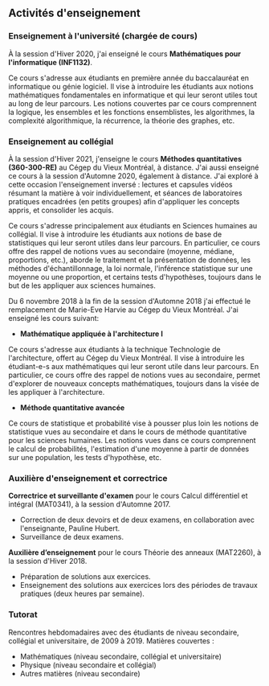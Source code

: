 ## Activités d'enseignement

### Enseignement à l'université (chargée de cours)
À la session d'Hiver 2020, j'ai enseigné le cours **Mathématiques pour l'informatique (INF1132)**. 

Ce cours s'adresse aux étudiants en première année du baccalauréat en informatique ou génie logiciel. Il vise à introduire les étudiants aux notions mathématiques fondamentales en informatique et qui leur seront utiles tout au long de leur parcours. Les notions couvertes par ce cours comprennent la logique, les ensembles et les fonctions ensemblistes, les algorithmes, la complexité algorithmique, la récurrence, la théorie des graphes, etc.

### Enseignement au collégial
À la session d'Hiver 2021, j'enseigne le cours **Méthodes quantitatives (360-300-RE)** au Cégep du Vieux Montréal, à distance. J'ai aussi enseigné ce cours à la session d'Automne 2020, également à distance. J'ai exploré à cette occasion l'enseignement inversé : lectures et capsules vidéos résumant la matière à voir individuellement, et séances de laboratoires pratiques encadrées (en petits groupes) afin d'appliquer les concepts appris, et consolider les acquis.

Ce cours s'adresse principalement aux étudiants en Sciences humaines au collégial. Il vise à introduire les étudiants aux notions de base de statistiques qui leur seront utiles dans leur parcours. En particulier, ce cours offre des rappel de notions vues au secondaire (moyenne, médiane, proportions, etc.), aborde le traitement et la présentation de données, les méthodes d'échantillonnage, la loi normale, l'inférence statistique sur une moyenne ou une proportion, et certains tests d'hypothèses, toujours dans le but de les appliquer aux sciences humaines.

Du 6 novembre 2018 à la fin de la session d'Automne 2018 j'ai effectué le remplacement de Marie-Eve Harvie au Cégep du Vieux Montréal. J'ai enseigné les cours suivant:
- **Mathématique appliquée à l'architecture I** 

Ce cours s'adresse aux étudiants à la technique Technologie de l'architecture, offert au Cégep du Vieux Montréal. Il vise à introduire les étudiant-e-s aux mathématiques qui leur seront utile dans leur parcours. En particulier, ce cours offre des rappel de notions vues au secondaire, permet d'explorer de nouveaux concepts mathématiques, toujours dans la visée de les appliquer à l'architecture.

- **Méthode quantitative avancée**  

Ce cours de statistique et probabilité vise à pousser plus loin les notions de statistique vues au secondaire et dans le cours de méthode quantitative pour les sciences humaines. Les notions vues dans ce cours comprennent le calcul de probabilités, l'estimation d'une moyenne à partir de données sur une population, les tests d'hypothèse, etc.


### Auxilière d'enseignement et correctrice

**Correctrice et surveillante d'examen** pour le cours Calcul différentiel et intégral (MAT0341), à la session d'Automne 2017.
- Correction de deux devoirs et de deux examens, en collaboration avec l'enseignante, Pauline Hubert.
- Surveillance de deux examens.

**Auxilière d’enseignement** pour le cours Théorie des anneaux (MAT2260), à la session d'Hiver 2018.
- Préparation de solutions aux exercices.
- Enseignement des solutions aux exercices lors des périodes de travaux pratiques (deux heures par semaine).


### Tutorat

Rencontres hebdomadaires avec des étudiants de niveau secondaire, collégial et universitaire, de 2009 à 2019.
Matières couvertes : 
- Mathématiques (niveau secondaire, collégial et universitaire)
- Physique (niveau secondaire et collégial) 
- Autres matières (niveau secondaire)

